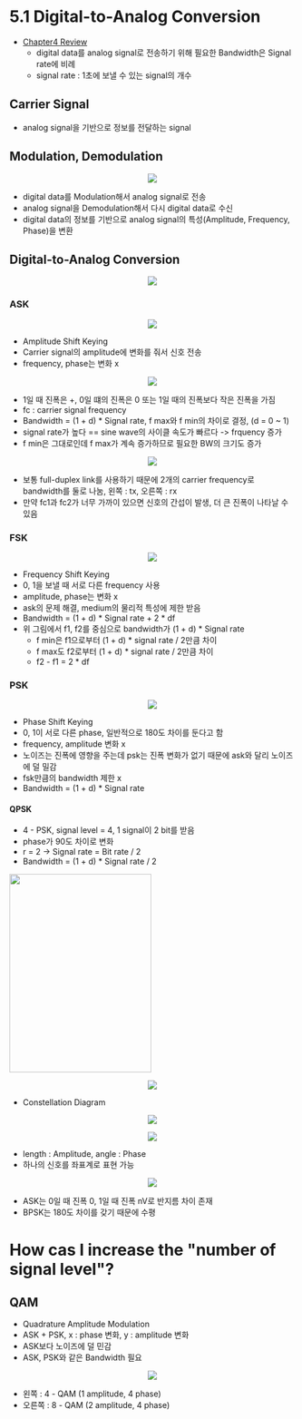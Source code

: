 # 5.1 Digital-to-Analog Conversion
- [Chapter4 Review](https://github.com/Yuna-commits/TIL/blob/main/Data-Communications/Chapter4_Digital-Transmission.md)
  - digital data를 analog signal로 전송하기 위해 필요한 Bandwidth은 Signal rate에 비례
  - signal rate : 1초에 보낼 수 있는 signal의 개수
 
## Carrier Signal
  - analog signal을 기반으로 정보를 전달하는 signal

## Modulation, Demodulation

<p align="center"><img src="https://img1.daumcdn.net/thumb/R1280x0/?scode=mtistory2&fname=https%3A%2F%2Fblog.kakaocdn.net%2Fdn%2FbWGoEl%2Fbtr9nJPvUWp%2FNTMx1wkvCpkdZB65KxT4T1%2Fimg.png">

- digital data를 Modulation해서 analog signal로 전송
- analog signal을 Demodulation해서 다시 digital data로 수신
- digital data의 정보를 기반으로 analog signal의 특성(Amplitude, Frequency, Phase)을 변환

## Digital-to-Analog Conversion

<p align="center"><img src="https://img1.daumcdn.net/thumb/R1280x0/?scode=mtistory2&fname=https%3A%2F%2Fblog.kakaocdn.net%2Fdn%2FcfeLM2%2Fbtr9rhrcENu%2FThk9ESGFXzYhnf8ZYiDb4K%2Fimg.png">

### ASK

<p align="center"><img src="https://velog.velcdn.com/images%2F00springbom00%2Fpost%2Fc953ae07-7f4d-41db-8bd6-6899a66e00b3%2Fimage.png">
  
   - Amplitude Shift Keying
   - Carrier signal의 amplitude에 변화를 줘서 신호 전송
   - frequency, phase는 변화 x

<p align="center"><img src="https://img1.daumcdn.net/thumb/R1280x0/?scode=mtistory2&fname=https%3A%2F%2Fblog.kakaocdn.net%2Fdn%2FepWcny%2Fbtr9n5542BS%2FHE9OLxhbgK69EoOKgwuTaK%2Fimg.png">

  - 1일 때 진폭은 +, 0일 떄의 진폭은 0 또는 1일 때의 진폭보다 작은 진폭을 가짐
  - fc : carrier signal frequency
  - Bandwidth = (1 + d) * Signal rate, f max와 f min의 차이로 결정, (d = 0 ~ 1)
  - signal rate가 높다 == sine wave의 사이클 속도가 빠르다 -> frquency 증가
  - f min은 그대로인데 f max가 계속 증가하므로 필요한 BW의 크기도 증가

<p align="center"><img src="https://img1.daumcdn.net/thumb/R1280x0/?scode=mtistory2&fname=https%3A%2F%2Fblog.kakaocdn.net%2Fdn%2FoeZb6%2Fbtr9mkbOjEK%2FxW4k7WCm9WfKbco5ySfBNK%2Fimg.png">

  - 보통 full-duplex link를 사용하기 때문에 2개의 carrier frequency로 bandwidth를 둘로 나눔, 왼쪽 : tx, 오른쪽 : rx
  - 만약 fc1과 fc2가 너무 가까이 있으면 신호의 간섭이 발생, 더 큰 진폭이 나타날 수 있음

### FSK

<p align="center"><img src="https://img1.daumcdn.net/thumb/R1280x0/?scode=mtistory2&fname=https%3A%2F%2Fblog.kakaocdn.net%2Fdn%2FbUSIya%2Fbtr9rgFRfAI%2Fceb906C8PqiZpGurreu7rk%2Fimg.png">

  - Frequency Shift Keying
  - 0, 1을 보낼 때 서로 다른 frequency 사용
  - amplitude, phase는 변화 x
  - ask의 문제 해결, medium의 물리적 특성에 제한 받음
  - Bandwidth = (1 + d) * Signal rate + 2 * df
  - 위 그림에서 f1, f2를 중심으로 bandwidth가 (1 + d) * Signal rate
    - f min은 f1으로부터 (1 + d) * signal rate / 2만큼 차이
    - f max도 f2로부터 (1 + d) * signal rate / 2만큼 차이
    - f2 - f1 = 2 * df
   
### PSK

<p align="center"><img src="https://img1.daumcdn.net/thumb/R1280x0/?scode=mtistory2&fname=https%3A%2F%2Fblog.kakaocdn.net%2Fdn%2F16kaH%2Fbtr9pccTYt7%2FQ3KRFkehlxbhjzNfXml8l0%2Fimg.png">

  - Phase Shift Keying
  - 0, 1이 서로 다른 phase, 일반적으로 180도 차이를 둔다고 함
  - frequency, amplitude 변화 x
  - 노이즈는 진폭에 영향을 주는데 psk는 진폭 변화가 없기 때문에 ask와 달리 노이즈에 덜 밀감
  - fsk만큼의 bandwidth 제한 x
  - Bandwidth = (1 + d) * Signal rate

#### QPSK
   - 4 - PSK, signal level = 4, 1 signal이 2 bit를 받음
   - phase가 90도 차이로 변화
   - r = 2 -> Signal rate = Bit rate / 2
   - Bandwidth = (1 + d) * Signal rate / 2

<p align="left"><img width="250" height="350" src="https://img1.daumcdn.net/thumb/R1280x0/?scode=mtistory2&fname=https%3A%2F%2Fblog.kakaocdn.net%2Fdn%2FczvqrA%2FbtsaESsiYDs%2FhPXuzkyWMRZFpVeNfTdwc0%2Fimg.png">
<p align="center"><img src="https://www.etti.unibw.de/labalive/experiment/qpsksignalgeneration/qpsk-symbols.png">

  - Constellation Diagram

<p align="center"><img src="https://velog.velcdn.com/images%2F00springbom00%2Fpost%2Ff53bf3f3-1b61-4282-9352-3a9f97c9061e%2Fimage.png">
<p align="center"><img src="https://velog.velcdn.com/images%2F00springbom00%2Fpost%2Fca7a7464-40b5-48f2-bbeb-af52a935b517%2Fimage.png">

  - length : Amplitude, angle : Phase
  - 하나의 신호를 좌표계로 표현 가능

<p align="center"><img src="https://img1.daumcdn.net/thumb/R1280x0/?scode=mtistory2&fname=https%3A%2F%2Fblog.kakaocdn.net%2Fdn%2FB0USB%2Fbtr9na7JemW%2FZ3Ap8aKg3wOiuKgKQgrRck%2Fimg.png">

  - ASK는 0일 때 진폭 0, 1일 때 진폭 nV로 반지름 차이 존재
  - BPSK는 180도 차이를 갖기 때문에 수평

# How cas I increase the "number of signal level"?

## QAM
- Quadrature Amplitude Modulation
- ASK + PSK, x : phase 변화, y : amplitude 변화
- ASK보다 노이즈에 덜 민감
- ASK, PSK와 같은 Bandwidth 필요

<p align="center"><img src="https://www.researchgate.net/profile/Diponkor-Bala/publication/348364945/figure/fig13/AS:978360553447425@1610270741941/Constellation-diagram-of-4-QAM-and-8-QAM.png">

- 왼쪽 : 4 - QAM (1 amplitude, 4 phase)
- 오른쪽 : 8 - QAM (2 amplitude, 4 phase)

## 
<p align="center"><![image](https://github.com/user-attachments/assets/9eb11c6f-2d50-4193-936a-99e374ad7b6d)>
